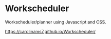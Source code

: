 # Workscheduler

Workscheduler/planner using Javascript and CSS.





https://carolinams7.github.io/Workscheduler/

